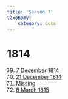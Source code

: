 ```yaml
---
title: 'Season 7'
taxonomy:
    category: docs
---
```


# 1814

69. [7 December 1814](meeting-69)
70. [21 December 1814](meeting-70)
71. <span class="red">Missing</span>
72. [8 March 1815](meeting-72)
